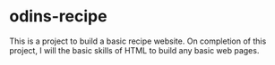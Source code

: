 # odins-recipe
This is a project to build a basic recipe website.
On completion of this project, I will the basic skills of HTML to build any basic web pages.